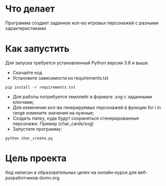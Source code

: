 # Что делает
Программа создает заданное кол-во игровых персонажей с разными характеристиками

# Как запустить
Для запуска требуется установленный Python версии 3.6 и выше

- Скачайте код
- Установите зависимости из requirements.txt
```
pip install -r requirements.txt
```

- Для работы потребуется темлпейт в формате .svg с заданными ключами;
- Для изменения кол-ва генерируемых персонажей в функции for i in range измените значения на нужные;
- Создать папку, куда будут сохраняться сгенерированные персонажи. Пример (char_cards/svg)
- Запустите программу:
```
python char_create.py
```
# Цель проекта

Код написан в образовательных целях на онлайн-курсе для веб-разработчиков dvmn.org.
